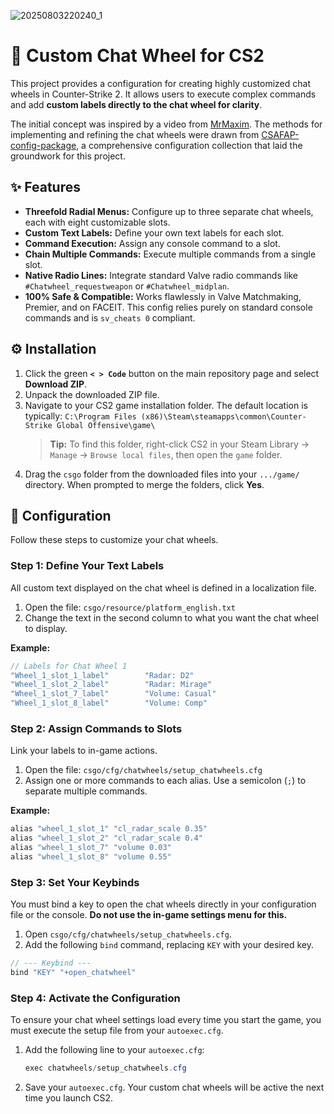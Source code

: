 ![20250803220240_1](https://github.com/user-attachments/assets/2c74f559-e866-4a7c-8a02-2808953a0ba5)

# 📌 Custom Chat Wheel for CS2

This project provides a configuration for creating highly customized chat wheels in Counter-Strike 2. It allows users to execute complex commands and add **custom labels directly to the chat wheel for clarity**.

The initial concept was inspired by a video from [MrMaxim](https://www.youtube.com/watch?v=uVktG6VXFwA). The methods for implementing and refining the chat wheels were drawn from [CSAFAP-config-package](https://github.com/FNScence/CSAFAP-config-package), a comprehensive configuration collection that laid the groundwork for this project.

## ✨ Features

  * **Threefold Radial Menus:** Configure up to three separate chat wheels, each with eight customizable slots.
  * **Custom Text Labels:** Define your own text labels for each slot.
  * **Command Execution:** Assign any console command to a slot.
  * **Chain Multiple Commands:** Execute multiple commands from a single slot.
  * **Native Radio Lines:** Integrate standard Valve radio commands like `#Chatwheel_requestweapon` or `#Chatwheel_midplan`.
  * **100% Safe & Compatible:** Works flawlessly in Valve Matchmaking, Premier, and on FACEIT. This config relies purely on standard console commands and is `sv_cheats 0` compliant.

## ⚙️ Installation

1.  Click the green **`< > Code`** button on the main repository page and select **Download ZIP**.
2.  Unpack the downloaded ZIP file.
3.  Navigate to your CS2 game installation folder. The default location is typically:
    `C:\Program Files (x86)\Steam\steamapps\common\Counter-Strike Global Offensive\game\`
    > **Tip:** To find this folder, right-click CS2 in your Steam Library → `Manage` → `Browse local files`, then open the `game` folder.
4.  Drag the `csgo` folder from the downloaded files into your `.../game/` directory. When prompted to merge the folders, click **Yes**.

## 🔧 Configuration

Follow these steps to customize your chat wheels.

### Step 1: Define Your Text Labels

All custom text displayed on the chat wheel is defined in a localization file.

1.  Open the file: `csgo/resource/platform_english.txt`
2.  Change the text in the second column to what you want the chat wheel to display.

**Example:**

```csharp
// Labels for Chat Wheel 1
"Wheel_1_slot_1_label"        "Radar: D2"
"Wheel_1_slot_2_label"        "Radar: Mirage"
"Wheel_1_slot_7_label"        "Volume: Casual"
"Wheel_1_slot_8_label"        "Volume: Comp"
```

### Step 2: Assign Commands to Slots

Link your labels to in-game actions.

1.  Open the file: `csgo/cfg/chatwheels/setup_chatwheels.cfg`
2.  Assign one or more commands to each alias. Use a semicolon (`;`) to separate multiple commands.

**Example:**

```csharp
alias "wheel_1_slot_1" "cl_radar_scale 0.35"
alias "wheel_1_slot_2" "cl_radar_scale 0.4"
alias "wheel_1_slot_7" "volume 0.03"
alias "wheel_1_slot_8" "volume 0.55"
```

### Step 3: Set Your Keybinds

You must bind a key to open the chat wheels directly in your configuration file or the console. **Do not use the in-game settings menu for this.**

1.  Open `csgo/cfg/chatwheels/setup_chatwheels.cfg`.
2.  Add the following `bind` command, replacing `KEY` with your desired key.

<!-- end list -->

```csharp
// --- Keybind ---
bind "KEY" "+open_chatwheel"
```

### Step 4: Activate the Configuration

To ensure your chat wheel settings load every time you start the game, you must execute the setup file from your `autoexec.cfg`.

1.  Add the following line to your `autoexec.cfg`:
    ```csharp
    exec chatwheels/setup_chatwheels.cfg
    ```
2.  Save your `autoexec.cfg`. Your custom chat wheels will be active the next time you launch CS2.
